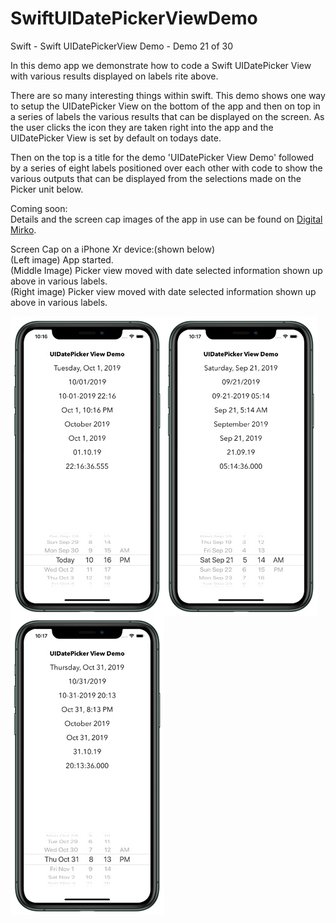 # SwiftUIDatePickerViewDemo
Swift - Swift UIDatePickerView Demo - Demo 21 of 30

In this demo app we demonstrate how to code a Swift UIDatePicker View with various results displayed on labels rite above.

There are so many interesting things within swift. This demo shows one way to setup the UIDatePicker View on the bottom of 
the app and then on top in a series of labels the various results that can be displayed on the screen. As the user clicks
the icon they are taken right into the app and the UIDatePicker View is set by default on todays date.

Then on the top is a title for the demo 'UIDatePicker View Demo' followed by a series of eight labels positioned over each
other with code to show the various outputs that can be displayed from the selections made on the Picker unit below.
        
Coming soon:<br>
Details and the screen cap images of the app in use can be found on <a href="http://digitalmirko.com/iOSApps.html">Digital Mirko</a>.

Screen Cap on a iPhone Xr device:(shown below)</br>
(Left image) App started.<br>
(Middle Image) Picker view moved with date selected information shown up above in various labels.<br>
(Right image) Picker view moved with date selected information shown up above in various labels.<br>
<p>
  <img align="left" src="https://github.com/digitalMirko/SwiftUIDatePickerViewDemo/blob/master/github-iPhone11ProMaxSwiftUIDatePickerViewDemo01.jpg?raw=true" width="246"/>
  <img align="left" src="https://github.com/digitalMirko/SwiftUIDatePickerViewDemo/blob/master/github-iPhone11ProMaxSwiftUIDatePickerViewDemo02.jpg?raw=true" width="246"/>
  <img align="left" src="https://github.com/digitalMirko/SwiftUIDatePickerViewDemo/blob/master/github-iPhone11ProMaxSwiftUIDatePickerViewDemo03.jpg?raw=true" width="246"/>

</p>

